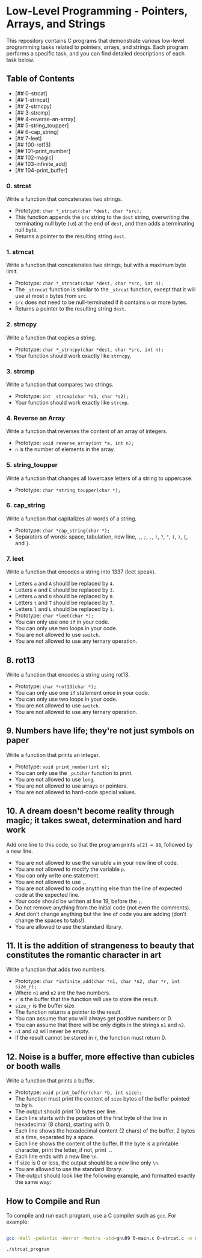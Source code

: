 # Low-Level Programming - Pointers, Arrays, and Strings

This repository contains C programs that demonstrate various low-level programming tasks related to pointers, arrays, and strings. Each program performs a specific task, and you can find detailed descriptions of each task below.

## Table of Contents

- [## 0-strcat]
- [## 1-strncat]
- [## 2-strncpy]
- [## 3-strcmp]
- [## 4-reverse-an-array]
- [## 5-string_toupper]
- [## 6-cap_string]
- [## 7-leet)
- [## 100-rot13]
- [## 101-print_number]
- [## 102-magic]
- [## 103-infinite_add]
- [## 104-print_buffer]


### 0. strcat

Write a function that concatenates two strings.

- Prototype: `char *_strcat(char *dest, char *src);`
- This function appends the `src` string to the `dest` string, overwriting the terminating null byte (`\0`) at the end of `dest`, and then adds a terminating null byte.
- Returns a pointer to the resulting string `dest`.

### 1. strncat

Write a function that concatenates two strings, but with a maximum byte limit.

- Prototype: `char *_strncat(char *dest, char *src, int n);`
- The `_strncat` function is similar to the `_strcat` function, except that it will use at most `n` bytes from `src`.
- `src` does not need to be null-terminated if it contains `n` or more bytes.
- Returns a pointer to the resulting string `dest`.

### 2. strncpy

Write a function that copies a string.

- Prototype: `char *_strncpy(char *dest, char *src, int n);`
- Your function should work exactly like `strncpy`.

### 3. strcmp

Write a function that compares two strings.

- Prototype: `int _strcmp(char *s1, char *s2);`
- Your function should work exactly like `strcmp`.

### 4. Reverse an Array

Write a function that reverses the content of an array of integers.

- Prototype: `void reverse_array(int *a, int n);`
- `n` is the number of elements in the array.

### 5. string_toupper

Write a function that changes all lowercase letters of a string to uppercase.

- Prototype: `char *string_toupper(char *);`

### 6. cap_string

Write a function that capitalizes all words of a string.

- Prototype: `char *cap_string(char *);`
- Separators of words: space, tabulation, new line, `,`, `;`, `.`, `!`, `?`, `"`, `(`, `)`, `{`, and `}`.

### 7. leet

Write a function that encodes a string into 1337 (leet speak).

- Letters `a` and `A` should be replaced by `4`.
- Letters `e` and `E` should be replaced by `3`.
- Letters `o` and `O` should be replaced by `0`.
- Letters `t` and `T` should be replaced by `7`.
- Letters `l` and `L` should be replaced by `1`.
- Prototype: `char *leet(char *);`
- You can only use one `if` in your code.
- You can only use two loops in your code.
- You are not allowed to use `switch`.
- You are not allowed to use any ternary operation.

## 8. rot13

Write a function that encodes a string using rot13.

- Prototype: `char *rot13(char *);`
- You can only use one `if` statement once in your code.
- You can only use two loops in your code.
- You are not allowed to use `switch`.
- You are not allowed to use any ternary operation.

## 9. Numbers have life; they're not just symbols on paper

Write a function that prints an integer.

- Prototype: `void print_number(int n);`
- You can only use the `_putchar` function to print.
- You are not allowed to use `long`.
- You are not allowed to use arrays or pointers.
- You are not allowed to hard-code special values.

## 10. A dream doesn't become reality through magic; it takes sweat, determination and hard work

Add one line to this code, so that the program prints `a[2] = 98`, followed by a new line.

- You are not allowed to use the variable `a` in your new line of code.
- You are not allowed to modify the variable `p`.
- You can only write one statement.
- You are not allowed to use `,`.
- You are not allowed to code anything else than the line of expected code at the expected line.
- Your code should be written at line 19, before the `;`.
- Do not remove anything from the initial code (not even the comments).
- And don’t change anything but the line of code you are adding (don’t change the spaces to tabs!).
- You are allowed to use the standard library.

## 11. It is the addition of strangeness to beauty that constitutes the romantic character in art

Write a function that adds two numbers.

- Prototype: `char *infinite_add(char *n1, char *n2, char *r, int size_r);`
- Where `n1` and `n2` are the two numbers.
- `r` is the buffer that the function will use to store the result.
- `size_r` is the buffer size.
- The function returns a pointer to the result.
- You can assume that you will always get positive numbers or 0.
- You can assume that there will be only digits in the strings `n1` and `n2`.
- `n1` and `n2` will never be empty.
- If the result cannot be stored in `r`, the function must return 0.

## 12. Noise is a buffer, more effective than cubicles or booth walls

Write a function that prints a buffer.

- Prototype: `void print_buffer(char *b, int size);`
- The function must print the content of `size` bytes of the buffer pointed to by `b`.
- The output should print 10 bytes per line.
- Each line starts with the position of the first byte of the line in hexadecimal (8 chars), starting with 0.
- Each line shows the hexadecimal content (2 chars) of the buffer, 2 bytes at a time, separated by a space.
- Each line shows the content of the buffer. If the byte is a printable character, print the letter, if not, print `.`.
- Each line ends with a new line `\n`.
- If size is 0 or less, the output should be a new line only `\n`.
- You are allowed to use the standard library.
- The output should look like the following example, and formatted exactly the same way:

## How to Compile and Run


To compile and run each program, use a C compiler such as `gcc`. For example:


```bash

gcc -Wall -pedantic -Werror -Wextra -std=gnu89 0-main.c 0-strcat.c -o strcat_program

./strcat_program


